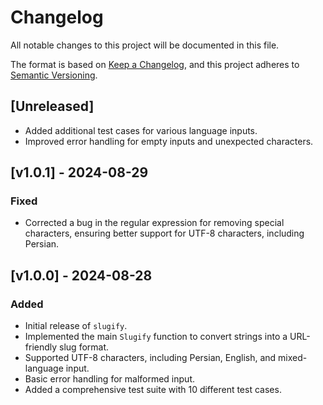 # Changelog

All notable changes to this project will be documented in this file.

The format is based on [Keep a Changelog](https://keepachangelog.com/en/1.0.0/), and this project adheres to [Semantic Versioning](https://semver.org/spec/v2.0.0.html).

## [Unreleased]

- Added additional test cases for various language inputs.
- Improved error handling for empty inputs and unexpected characters.

## [v1.0.1] - 2024-08-29

### Fixed

- Corrected a bug in the regular expression for removing special characters, ensuring better support for UTF-8 characters, including Persian.

## [v1.0.0] - 2024-08-28

### Added

- Initial release of `slugify`.
- Implemented the main `Slugify` function to convert strings into a URL-friendly slug format.
- Supported UTF-8 characters, including Persian, English, and mixed-language input.
- Basic error handling for malformed input.
- Added a comprehensive test suite with 10 different test cases.

